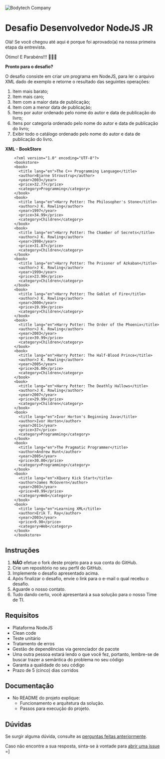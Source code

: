 ![Bodytech Company](https://lh3.googleusercontent.com/XGAFWh7M4Gvsn8UBAD41pm_S1WiCOpCCBxtgdeM1w1LD68F5SZZ5r4YoQynq97l-LcBDFdj3Uwk=s900 "www.bodytech.com.br") 

# Desafio Desenvolvedor NodeJS JR
Olá! Se você chegou até aqui é porque foi aprovado(a) na nossa primeira etapa da entrevista.

Ótimo! E Parabéns!!! :clap::clap::clap:


**Pronto para o desafio?**

O desafio consiste em criar um programa em NodeJS, para ler o arquivo XML dado de exemplo e retorne o resultado das seguintes operações:

1) Item mais barato;
2) Item mais caro;
3) Item com a maior data de publicação;
4) Item com a menor data de publicação;
5) Itens por autor ordenado pelo nome do autor e data de publicação do livro;
6) Itens por categoria ordenado pelo nome do autor e data de publicação do livro;
7) Exibir todo o catálogo ordenado pelo nome do autor e data de publicação do livro.


**XML - BookStore**
```
    <?xml version="1.0" encoding="UTF-8"?>
    <bookstore>
    <book>
      <title lang="en">The C++ Programming Language</title>
      <author>Bjarne Stroustrup</author>
      <year>2003</year>
      <price>32.77</price>
      <category>Programming</category>
    </book>
    <book>
      <title lang="en">Harry Potter: The Philosopher's Stone</title>
      <author>J K. Rowling</author>
      <year>1997</year>
      <price>34.99</price>
      <category>Children</category>
    </book>
    <book>
      <title lang="en">Harry Potter: The Chamber of Secrets</title>
      <author>J K. Rowling</author>
      <year>1998</year>
      <price>31.87</price>
      <category>Children</category>
    </book>
    <book>
      <title lang="en">Harry Potter: The Prisoner of Azkaban</title>
      <author>J K. Rowling</author>
      <year>1999</year>
      <price>23.90</price>
      <category>Children</category>
    </book>
    <book>
      <title lang="en">Harry Potter: The Goblet of Fire</title>
      <author>J K. Rowling</author>
      <year>2000</year>
      <price>19.99</price>
      <category>Children</category>
    </book>
    <book>
      <title lang="en">Harry Potter: The Order of the Phoenix</title>
      <author>J K. Rowling</author>
      <year>2003</year>
      <price>39.99</price>
      <category>Children</category>
    </book>
    <book>
      <title lang="en">Harry Potter: The Half-Blood Prince</title>
      <author>J K. Rowling</author>
      <year>2005</year>
      <price>26.00</price>
      <category>Children</category>
    </book>
    <book>
      <title lang="en">Harry Potter: The Deathly Hallows</title>
      <author>J K. Rowling</author>
      <year>2007</year>
      <price>29.99</price>
      <category>Children</category>
    </book>
    <book>
      <title lang="en">Ivor Horton's Beginning Java</title>
      <author>Ivor Horton</author>
      <year>2011</year>
      <price>37</price>
      <category>Programming</category>
    </book>
    <book>
      <title lang="en">The Pragmatic Programmer</title>
      <author>Andrew Hunt</author>
      <year>2005</year>
      <price>30.00</price>
      <category>Programming</category>
    </book>
    <book>
      <title lang="en">XQuery Kick Start</title>
      <author>James McGovern</author>
      <year>2003</year>
      <price>49.99</price>
      <category>Web</category>
    </book>
    <book>
      <title lang="en">Learning XML</title>
      <author>Erik T. Ray</author>
      <year>2003</year>
      <price>9.90</price>
      <category>Web</category>
    </book>
    </bookstore>
```



## Instruções
 1. **NÃO** efetue o fork deste projeto para a sua conta do GitHub.
 2. Crie um repositório no seu perfil do GitHub. 
 3. Implemente o desafio apresentado acima.
 3. Após finalizar o desafio, envie o link para o e-mail o qual recebu o desafio.
 4. Aguarde o nosso contato.
 5. Tudo dando certo, você apresentará a sua solução para o nosso Time de TI.


## Requisitos
 - Plataforma NodeJS
 - Clean code
 - Teste unitário
 - Tratamento de erros
 - Gestão de dependências via gerenciador de pacote
 - Uma outra pessoa estará lendo o que você fez, portanto, lembre-se de buscar trazer a semântica do problema no seu código
 - Garanta a qualidade do seu código
 - Prazo de 5 (cinco) dias corridos


## Documentação
 - No README do projeto explique:
	 - Funcionamento e arquitetura da solução.
	 - Passos para execução do projeto.


## Dúvidas
Se surgir alguma dúvida, consulte as  [perguntas feitas anteriormente](https://github.com/BodytechCompany/backend-node-challenge-jr/labels/question).

Caso não encontre a sua resposta, sinta-se à vontade para  [abrir uma issue](https://github.com/BodytechCompany/backend-node-challenge-jr/issues/new)  =]
